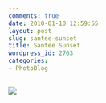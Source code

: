 ```yaml
---
comments: true
date: 2010-01-10 12:59:55
layout: post
slug: santee-sunset
title: Santee Sunset
wordpress_id: 2763
categories:
- PhotoBlog
---
```


![](http://ryanfitzer.com/main/wp-content/uploads/2010/01/santee-8.jpg)
